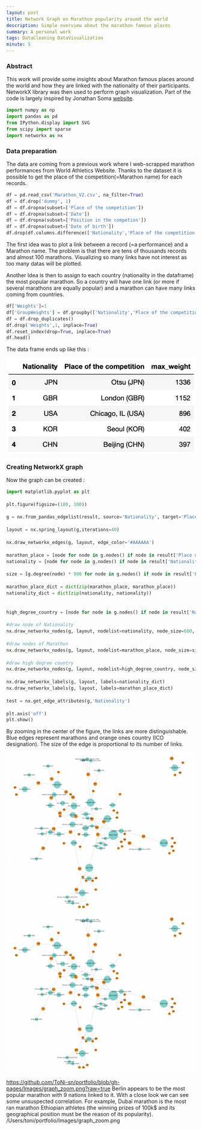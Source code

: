 ```yaml
---
layout: post
title: Network Graph on Marathon popularity around the world
description: Simple overview about the marathon famous places
summary: A personal work 
tags: DataCleaning DataVisualization
minute: 5
---
```


### Abstract

This work will provide some insights about Marathon famous places around the world and how they are linked with the nationality of their participants. NetworkX library was then used to perform graph visualization. Part of the code is largely inspired by Jonathan Soma <a href="https://jonathansoma.com/lede/algorithms-2017/classes/networks/networkx-graphs-from-source-target-dataframe/">website</a>.

```python
import numpy as np
import pandas as pd
from IPython.display import SVG
from scipy import sparse
import networkx as nx
```

### Data preparation
The data are coming from a previous work where I web-scrapped marathon performances from World Athletics Website.
Thanks to the dataset it is possible to get the place of the competition(=Marathon name) for each records.

```python
df = pd.read_csv('Marathon_V2.csv', na_filter=True)
df = df.drop('dummy', 1)
df = df.dropna(subset=['Place of the competition'])
df = df.dropna(subset=['Date'])
df = df.dropna(subset=['Position in the competion'])
df = df.dropna(subset=['Date of birth'])
df.drop(df.columns.difference(['Nationality','Place of the competition']), 1, inplace=True)
```

The first idea was to plot a link between a record (=a performance) and a Marathon name.
The problem is that there are tens of thousands records and almost 100 marathons. Visualizing so many links have not interest as too many datas will be plotted.

Another Idea is then to assign to each country (nationality in the dataframe) the most popular marathon. So a country will have one link (or more if several marathons are equally popular) and a marathon can have many links coming from countries.

```python
df['Weights']=1
df['GroupWeights'] = df.groupby(['Nationality','Place of the competition'])['Weights'].transform('sum')
df = df.drop_duplicates()
df.drop('Weights',1, inplace=True)
df.reset_index(drop=True, inplace=True)
df.head()
```

The data frame ends up like this :

![](/Images/dataframe.png)

### Creating NetworkX graph
Now the graph can be created :

```python
import matplotlib.pyplot as plt

plt.figure(figsize=(100, 100))

g = nx.from_pandas_edgelist(result, source='Nationality', target='Place of the competition')

layout = nx.spring_layout(g,iterations=40)

nx.draw_networkx_edges(g, layout, edge_color='#AAAAAA')

marathon_place = [node for node in g.nodes() if node in result['Place of the competition'].unique()]
nationality = [node for node in g.nodes() if node in result['Nationality'].unique()]

size = [g.degree(node) * 900 for node in g.nodes() if node in result['Place of the competition'].unique()]

marathon_place_dict = dict(zip(marathon_place, marathon_place))
nationality_dict = dict(zip(nationality, nationality))


high_degree_country = [node for node in g.nodes() if node in result['Nationality'].unique() and g.degree(node) > 1]

#draw node of Nationality
nx.draw_networkx_nodes(g, layout, nodelist=nationality, node_size=600, node_color='darkorange')

#draw nodes of Marathon
nx.draw_networkx_nodes(g, layout, nodelist=marathon_place, node_size=size, node_color='mediumturquoise')

#draw high degree country
nx.draw_networkx_nodes(g, layout, nodelist=high_degree_country, node_size=1200, node_color='darkorange')

nx.draw_networkx_labels(g, layout, labels=nationality_dict)
nx.draw_networkx_labels(g, layout, labels=marathon_place_dict)

test = nx.get_edge_attributes(g,'Nationality')

plt.axis('off')
plt.show()
```

By zooming in the center of the figure, the links are more distinguishable.
Blue edges represent marathons and orange ones country (ICO designation). The size of the edge is proportional to its number of links.

![](Images/graph_zoom.png)
<img src="/Images/graph_zoom.png">

https://github.com/ToNi-sn/portfolio/blob/gh-pages/Images/graph_zoom.png?raw=true
Berlin appears to be the most popular marathon with 9 nations linked to it. With a close look we can see some unsuspected correlation. For example, Dubaï marathon is the most ran marathon Ethiopian athletes (the winning prizes of 100k$ and its geographical position must be the reason of its popularity).
/Users/toni/portfolio/Images/graph_zoom.png